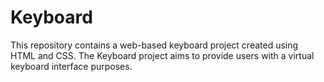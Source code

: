 # Keyboard
This repository contains a web-based keyboard project created using HTML and CSS. The Keyboard project aims to provide users with a virtual keyboard interface purposes.
